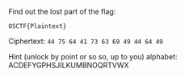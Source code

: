 Find out the lost part of the flag:

`OSCTF{Plaintext}`

Ciphertext: `44 75 64 41 73 63 69 49 44 64 49`

Hint (unlock by point or so so, up to you) 
alphabet: ACDEFYGPHSJILKUMBNOQRTVWX
